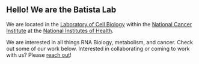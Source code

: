 ## Hello! We are the Batista Lab

<!--
**BatistaLab/BatistaLab** is a ✨ _special_ ✨ repository because its `README.md` (this file) appears on your GitHub profile.
-->

We are located in the [Laboratory of Cell Biology](https://ccr.cancer.gov/laboratory-of-cell-biology#about) within the [National Cancer Institute](https://www.cancer.gov/about-nci) at the [National Institutes of Health](https://www.nih.gov/). 

We are interested in all things RNA Biology, metabolism, and cancer. Check out some of our work below. Interested in collaborating or coming to work with us? Please [reach out](https://irp.nih.gov/pi/pedro-batista)! 
